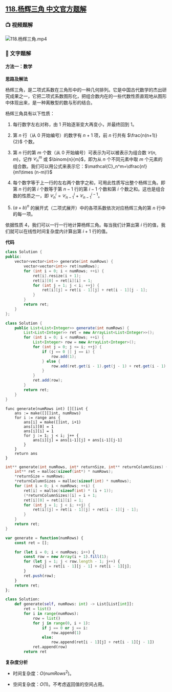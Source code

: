 ## [118.杨辉三角 中文官方题解](https://leetcode.cn/problems/pascals-triangle/solutions/100000/yang-hui-san-jiao-by-leetcode-solution-lew9)

### 📺 视频题解  
![118.杨辉三角.mp4](015836d3-6ee5-495e-94cc-724ee29a8432)

### 📖 文字题解
#### 方法一：数学

**思路及解法**

杨辉三角，是二项式系数在三角形中的一种几何排列。它是中国古代数学的杰出研究成果之一，它把二项式系数图形化，把组合数内在的一些代数性质直观地从图形中体现出来，是一种离散型的数与形的结合。

杨辉三角具有以下性质：

1. 每行数字左右对称，由 $1$ 开始逐渐变大再变小，并最终回到 $1$。

2. 第 $n$ 行（从 $0$ 开始编号）的数字有 $n+1$ 项，前 $n$ 行共有 $\frac{n(n+1)}{2}$ 个数。

3. 第 $n$ 行的第 $m$ 个数（从 $0$ 开始编号）可表示为可以被表示为组合数 $\mathcal{C}(n,m)$，记作 $\mathcal{C}_n^m$ 或 $\binom{n}{m}$，即为从 $n$ 个不同元素中取 $m$ 个元素的组合数。我们可以用公式来表示它：$\mathcal{C}_n^m=\dfrac{n!}{m!\times (n-m)!}$

4. 每个数字等于上一行的左右两个数字之和，可用此性质写出整个杨辉三角。即第 $n$ 行的第 $i$ 个数等于第 $n-1$ 行的第 $i-1$ 个数和第 $i$ 个数之和。这也是组合数的性质之一，即 $\mathcal{C}_n^i=\mathcal{C}_{n-1}^i+\mathcal{C}_{n-1}^{i-1}$。

5. $(a+b)^n$ 的展开式（二项式展开）中的各项系数依次对应杨辉三角的第 $n$ 行中的每一项。

依据性质 $4$，我们可以一行一行地计算杨辉三角。每当我们计算出第 $i$ 行的值，我们就可以在线性时间复杂度内计算出第 $i+1$ 行的值。

**代码**

```C++ [sol1-C++]
class Solution {
public:
    vector<vector<int>> generate(int numRows) {
        vector<vector<int>> ret(numRows);
        for (int i = 0; i < numRows; ++i) {
            ret[i].resize(i + 1);
            ret[i][0] = ret[i][i] = 1;
            for (int j = 1; j < i; ++j) {
                ret[i][j] = ret[i - 1][j] + ret[i - 1][j - 1];
            }
        }
        return ret;
    }
};
```

```Java [sol1-Java]
class Solution {
    public List<List<Integer>> generate(int numRows) {
        List<List<Integer>> ret = new ArrayList<List<Integer>>();
        for (int i = 0; i < numRows; ++i) {
            List<Integer> row = new ArrayList<Integer>();
            for (int j = 0; j <= i; ++j) {
                if (j == 0 || j == i) {
                    row.add(1);
                } else {
                    row.add(ret.get(i - 1).get(j - 1) + ret.get(i - 1).get(j));
                }
            }
            ret.add(row);
        }
        return ret;
    }
}
```

```Golang [sol1-Golang]
func generate(numRows int) [][]int {
    ans := make([][]int, numRows)
    for i := range ans {
        ans[i] = make([]int, i+1)
        ans[i][0] = 1
        ans[i][i] = 1
        for j := 1; j < i; j++ {
            ans[i][j] = ans[i-1][j] + ans[i-1][j-1]
        }
    }
    return ans
}
```

```C [sol1-C]
int** generate(int numRows, int* returnSize, int** returnColumnSizes) {
    int** ret = malloc(sizeof(int*) * numRows);
    *returnSize = numRows;
    *returnColumnSizes = malloc(sizeof(int) * numRows);
    for (int i = 0; i < numRows; ++i) {
        ret[i] = malloc(sizeof(int) * (i + 1));
        (*returnColumnSizes)[i] = i + 1;
        ret[i][0] = ret[i][i] = 1;
        for (int j = 1; j < i; ++j) {
            ret[i][j] = ret[i - 1][j] + ret[i - 1][j - 1];
        }
    }
    return ret;
}
```

```JavaScript [sol1-JavaScript]
var generate = function(numRows) {
    const ret = [];

    for (let i = 0; i < numRows; i++) {
        const row = new Array(i + 1).fill(1);
        for (let j = 1; j < row.length - 1; j++) {
            row[j] = ret[i - 1][j - 1] + ret[i - 1][j];
        }
        ret.push(row);
    }
    return ret;
};
```

```Python [sol1-Python3]
class Solution:
    def generate(self, numRows: int) -> List[List[int]]:
        ret = list()
        for i in range(numRows):
            row = list()
            for j in range(0, i + 1):
                if j == 0 or j == i:
                    row.append(1)
                else:
                    row.append(ret[i - 1][j] + ret[i - 1][j - 1])
            ret.append(row)
        return ret
```

**复杂度分析**

- 时间复杂度：$O(\textit{numRows}^2)$。

- 空间复杂度：$O(1)$。不考虑返回值的空间占用。